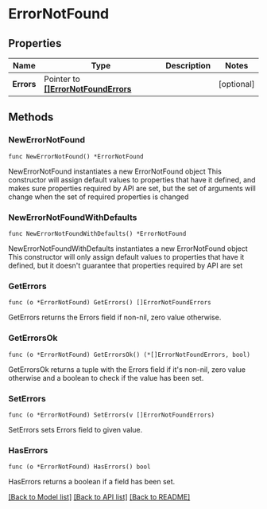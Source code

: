# ErrorNotFound

## Properties

Name | Type | Description | Notes
------------ | ------------- | ------------- | -------------
**Errors** | Pointer to [**[]ErrorNotFoundErrors**](ErrorNotFoundErrors.md) |  | [optional] 

## Methods

### NewErrorNotFound

`func NewErrorNotFound() *ErrorNotFound`

NewErrorNotFound instantiates a new ErrorNotFound object
This constructor will assign default values to properties that have it defined,
and makes sure properties required by API are set, but the set of arguments
will change when the set of required properties is changed

### NewErrorNotFoundWithDefaults

`func NewErrorNotFoundWithDefaults() *ErrorNotFound`

NewErrorNotFoundWithDefaults instantiates a new ErrorNotFound object
This constructor will only assign default values to properties that have it defined,
but it doesn't guarantee that properties required by API are set

### GetErrors

`func (o *ErrorNotFound) GetErrors() []ErrorNotFoundErrors`

GetErrors returns the Errors field if non-nil, zero value otherwise.

### GetErrorsOk

`func (o *ErrorNotFound) GetErrorsOk() (*[]ErrorNotFoundErrors, bool)`

GetErrorsOk returns a tuple with the Errors field if it's non-nil, zero value otherwise
and a boolean to check if the value has been set.

### SetErrors

`func (o *ErrorNotFound) SetErrors(v []ErrorNotFoundErrors)`

SetErrors sets Errors field to given value.

### HasErrors

`func (o *ErrorNotFound) HasErrors() bool`

HasErrors returns a boolean if a field has been set.


[[Back to Model list]](../README.md#documentation-for-models) [[Back to API list]](../README.md#documentation-for-api-endpoints) [[Back to README]](../README.md)


